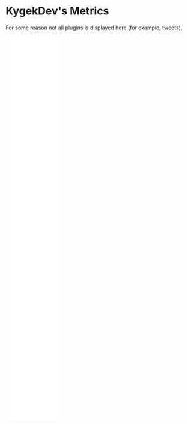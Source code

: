 # KygekDev's Metrics

For some reason not all plugins is displayed here (for example, tweets).

![Metrics](/github-metrics.svg)
